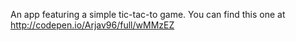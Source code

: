 An app featuring a simple tic-tac-to game.
You can find this one at http://codepen.io/Arjav96/full/wMMzEZ
